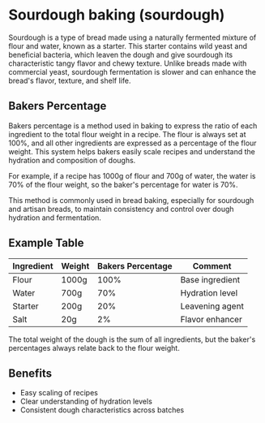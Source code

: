 # Sourdough baking (sourdough)

Sourdough is a type of bread made using a naturally fermented mixture of flour and water, known as a starter. This starter contains wild yeast and beneficial bacteria, which leaven the dough and give sourdough its characteristic tangy flavor and chewy texture. Unlike breads made with commercial yeast, sourdough fermentation is slower and can enhance the bread's flavor, texture, and shelf life.

## Bakers Percentage

Bakers percentage is a method used in baking to express the ratio of each ingredient to the total flour weight in a recipe. The flour is always set at 100%, and all other ingredients are expressed as a percentage of the flour weight. This system helps bakers easily scale recipes and understand the hydration and composition of doughs.

For example, if a recipe has 1000g of flour and 700g of water, the water is 70% of the flour weight, so the baker's percentage for water is 70%.

This method is commonly used in bread baking, especially for sourdough and artisan breads, to maintain consistency and control over dough hydration and fermentation.

## Example Table

| Ingredient | Weight | Bakers Percentage | Comment         |
| ---------- | ------ | ----------------- | --------------- |
| Flour      | 1000g  | 100%              | Base ingredient |
| Water      | 700g   | 70%               | Hydration level |
| Starter    | 200g   | 20%               | Leavening agent |
| Salt       | 20g    | 2%                | Flavor enhancer |

The total weight of the dough is the sum of all ingredients, but the baker's percentages always relate back to the flour weight.

## Benefits

- Easy scaling of recipes
- Clear understanding of hydration levels
- Consistent dough characteristics across batches